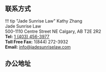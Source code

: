 <link
	rel="stylesheet"
	href="https://unpkg.com/leaflet@1.9.4/dist/leaflet.css"
	integrity="sha256-p4NxAoJBhIIN+hmNHrzRCf9tD/miZyoHS5obTRR9BMY="
	crossorigin=""
/>

<!-- Make sure you put this AFTER Leaflet's CSS -->
<script
	src="https://unpkg.com/leaflet@1.9.4/dist/leaflet.js"
	integrity="sha256-20nQCchB9co0qIjJZRGuk2/Z9VM+kNiyxNV1lvTlZBo="
	crossorigin=""
></script>

## 联系方式

!!! tip "Jade Sunrise Law"
	Kathy Zhang<br>
    Jade Sunrise Law<br>
    500-1110 Centre Street NE Calgary, AB T2E 2R2 <br>
    **Tel:** [1 (403) 456-3977](tel:4034563977)<br>
    **Toll Free Fax:** 1(844) 272-3932<br>
    **Email:** [info@jadesunriselaw.com](mailto:info@jadesunriselaw.com)<br>


## 办公地址

<div id="map" style="height: 320px"></div>
<script src="../assets/js/leaf-map.js"></script>

